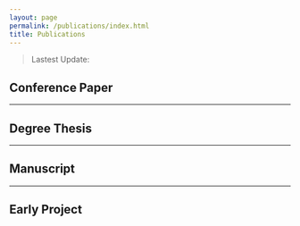 ```yaml
---
layout: page
permalink: /publications/index.html
title: Publications
---
```


> Lastest Update: 

## Conference Paper

---

## Degree Thesis

---

## Manuscript

---

## Early Project
